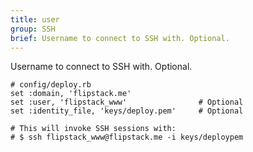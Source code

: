 ```yaml
---
title: user
group: SSH
brief: Username to connect to SSH with. Optional.
---
```


Username to connect to SSH with. Optional.

    # config/deploy.rb
    set :domain, 'flipstack.me'
    set :user, 'flipstack_www'                # Optional
    set :identity_file, 'keys/deploy.pem'     # Optional

    # This will invoke SSH sessions with:
    # $ ssh flipstack_www@flipstack.me -i keys/deploypem
